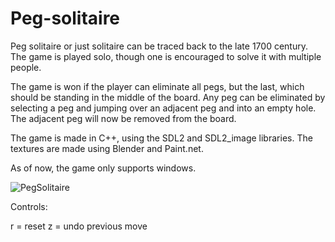 # Peg-solitaire

Peg solitaire or just solitaire can be traced back to the late 1700 century. 
The game is played solo, though one is encouraged to solve it with multiple people.

The game is won if the player can eliminate all pegs, but the last, which should be standing in the middle of the board.
Any peg can be eliminated by selecting a peg and jumping over an adjacent peg and into an empty hole. 
The adjacent peg will now be removed from the board.

The game is made in C++, using the SDL2 and SDL2_image libraries. 
The textures are made using Blender and Paint.net.

As of now, the game only supports windows.

![PegSolitaire](https://github.com/simonsvale/Peg-solitaire/assets/8054877/133d632f-f7ac-47f4-a7f6-f7dbea20b3a5)

Controls:

r = reset
z = undo previous move
